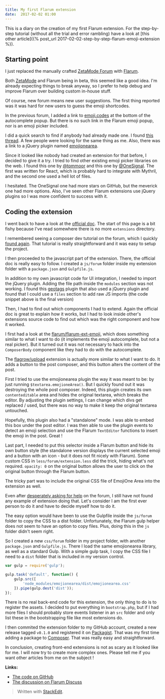 ```yaml
---
title: My first Flarum extension
date:  2017-02-02 01:00
---
```


This is a diary on the creation of my first Flarum extension. For the step-by-step tutorial (without all the trial and error rambling) have a look at [this other article]({% post_url 2017-02-02-step-by-step-flarum-emoji-extension %}).

## Starting point

I just replaced the manually crafted [ZetaMode Forum](https://forum.zetamode.com/) with [Flarum](http://flarum.org/).

Both [ZetaMode](https://zetamode.com/) and Flarum being in beta, this seemed like a good idea. I'm already expecting things to break anyway, so I prefer to help debug and improve Flarum over building custom in-house stuff.

Of course, new forum means new user suggestions. The first thing reported was it was hard for new users to guess the emoji shortcodes.

In the previous forum, I added a link to [emoji.codes](http://emoji.codes/) at the bottom of the autocomplete popup. But there is no such link in the Flarum emoji popup, nor is an emoji picker included.

I did a quick search to find if anybody had already made one. I found [this thread](https://discuss.flarum.org/d/3206-emojione). A few people were looking for the same thing as me. Also, there was a link to a jQuery plugin named [emojionearea](https://github.com/mervick/emojionearea).

Since it looked like nobody had created an extension for that before, I decided to give it a try. I tried to find other existing emoji picker libraries on the web. I found this one by [@tommoor](https://github.com/tommoor/emojione-picker) and this one by [@OneSignal](https://github.com/OneSignal/emoji-picker). The first was written for React, which is probably hard to integrate with Mythril, and the second one used a hell lot of files.

I hesitated. The OneSignal one had more stars on GitHub, but the meverick one had more options. Also, I've seen other Flarum extensions use jQuery plugins so I was more confident to success with it.

## Coding the extension

I went back to have a look at the [official doc](http://flarum.org/docs/extend/start/). The start of this page is a bit fishy because I've read somewhere there is no more `extensions` directory.

I remembered seeing a composer dev tutorial on the forum, which I quickly [found again](https://discuss.flarum.org/d/1608-extension-development-using-composer-repositories-path). That tutorial is really straightforward and it was easy to setup the project.

I then proceeded to the javascript part of the extension. There, the official doc is really easy to follow. I created a `js/forum` folder inside my extension folder with a `package.json` and `Gulpfile.js`.

In addition to my own javascript code for UI integration, I needed to import the jQuery plugin. Adding the file path inside the `modules` section was not working. I found this [geotags](https://github.com/Avatar4eg/flarum-ext-geotags/blob/master/js/forum/Gulpfile.js) plugin that also used a jQuery plugin and found that I could use a `files` section to add raw JS imports (the code snippet above is the final version)

Then, I had to find out which components I had to extend. Again the official doc is great to explain how it works, but I had to look inside other's extensions source code to find out which was the right component and how it worked.

I first had a look at the [flarum/flarum-ext-emoji](https://github.com/flarum/flarum-ext-emoji), which does something similar to what I want to do (it implements the emoji autocomplete, but not a real picker). But it turned out it was not necessary to hack into the `ComposerBody` component like they had to do with the autocomplete.

The [flagrow/upload](https://github.com/flagrow/upload) extension is actually more similar to what I want to do. It adds a button to the post composer, and this button alters the content of the post.

First I tried to use the emojionearea plugin the way it was meant to be: by just running `$textarea.emojioneArea()`. But I quickly found out it was destroying the whole post composer. Indeed, this plugin creates its own `contenteditable` area and hides the original textarea, which breaks the editor. By adjusting the plugin settings, I can change which divs get replaced / used, but there was no way to make it keep the original textarea untouched.

Hopefully, this plugin also had a "standalone" mode. I was able to embed this box under the post editor. I was then able to use the plugin events to detect an emoji selection and use the Flarum `TextEditor` functions to insert the emoji in the post. Great !

Last part, I needed to put this selector inside a Flarum button and hide its own button style (the standalone version displays the current selected emoji and a button with an icon - but it does not fit nicely with Flarum). Some custom CSS in `less/forum/extension.less` did the trick, hiding what's not required. `opacity: 0` on the original button allows the user to click on the original button through the Flarum button.

The tricky part was to include the original CSS file of EmojiOne Area into the extension as well.

Even after [desperately asking for help](https://discuss.flarum.org/d/4651-how-to-import-css-from-dependency) on the forum, I still have not found any example of extension doing that. Let's consider I am the first ever person to do it and have to decide myself how to do it.

The easy option would have been to use the Gulpfile inside the `js/forum` folder to copy the CSS to a dist folder. Unfortunately, the Flarum gulp helper does not seem to have an option to copy files. Plus, doing this in the `js` folder didn't seem right.

So I created a new `css/forum` folder in my project folder, with another `package.json` and `Gulpfile.js`. There I load the same emojionearea library, as well as a standard Gulp. With a simple gulp task, I copy the CSS file I need to a `dist` folder that is included in my version control.

```javascript
var gulp = require('gulp');

gulp.task('default', function() {
    gulp.src([
        'node_modules/emojionearea/dist/emojionearea.css'
    ]).pipe(gulp.dest('dist'));
});
```

There is no real back-end code for this extension, the only thing to do is to register the assets. I decided to put everything in `bootstrap.php`, but if I had more files I should probably store events listener in an `src` folder and only list these in the bootstrapping file like most extensions do.

I then commited the extension folder to my GitHub account, created a new release tagged `v0.1.0` and registered it on [Packagist](https://packagist.org/). That was my first time adding a package to [Composer](https://getcomposer.org/). That was really easy and straightforward.

In conclusion, creating front-end extensions is not as scary as it looked like for me. I will now try to create more complex ones. Please tell me if you want other articles from me on the subject !

**Links:**

- [The code on GitHub](https://github.com/clarkwinkelmann/flarum-ext-emojionearea)
- [The discussion on Flarum Discuss](https://discuss.flarum.org/d/4787-emoji-picker)

> Written with [StackEdit](https://stackedit.io/).
